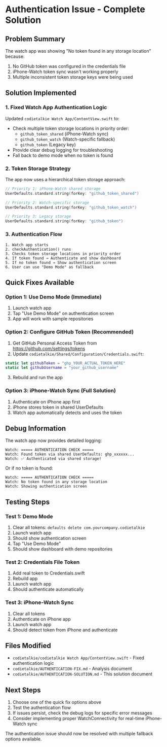 # Authentication Issue - Complete Solution

## Problem Summary
The watch app was showing "No token found in any storage location" because:
1. No GitHub token was configured in the credentials file
2. iPhone-Watch token sync wasn't working properly
3. Multiple inconsistent token storage keys were being used

## Solution Implemented

### 1. Fixed Watch App Authentication Logic
Updated `codietalkie Watch App/ContentView.swift` to:
- Check multiple token storage locations in priority order:
  - `github_token_shared` (iPhone-Watch sync)
  - `github_token_watch` (Watch-specific fallback)
  - `github_token` (Legacy key)
- Provide clear debug logging for troubleshooting
- Fall back to demo mode when no token is found

### 2. Token Storage Strategy
The app now uses a hierarchical token storage approach:
```swift
// Priority 1: iPhone-Watch shared storage
UserDefaults.standard.string(forKey: "github_token_shared")

// Priority 2: Watch-specific storage
UserDefaults.standard.string(forKey: "github_token_watch")

// Priority 3: Legacy storage
UserDefaults.standard.string(forKey: "github_token")
```

### 3. Authentication Flow
```
1. Watch app starts
2. checkAuthentication() runs
3. Checks token storage locations in priority order
4. If token found → Authenticate and show dashboard
5. If no token found → Show authentication screen
6. User can use "Demo Mode" as fallback
```

## Quick Fixes Available

### Option 1: Use Demo Mode (Immediate)
1. Launch watch app
2. Tap "Use Demo Mode" on authentication screen
3. App will work with sample repositories

### Option 2: Configure GitHub Token (Recommended)
1. Get GitHub Personal Access Token from https://github.com/settings/tokens
2. Update `codietalkie/Shared/Configuration/Credentials.swift`:
```swift
static let githubToken = "ghp_YOUR_ACTUAL_TOKEN_HERE"
static let githubUsername = "your_github_username"
```
3. Rebuild and run the app

### Option 3: iPhone-Watch Sync (Full Solution)
1. Authenticate on iPhone app first
2. iPhone stores token in shared UserDefaults
3. Watch app automatically detects and uses the token

## Debug Information
The watch app now provides detailed logging:
```
Watch: ===== AUTHENTICATION CHECK =====
Watch: Found token via shared UserDefaults: ghp_xxxxxx...
Watch: ✅ Authenticated via shared storage!
```

Or if no token is found:
```
Watch: ===== AUTHENTICATION CHECK =====
Watch: No token found in any storage location
Watch: Showing authentication screen
```

## Testing Steps

### Test 1: Demo Mode
1. Clear all tokens: `defaults delete com.yourcompany.codietalkie`
2. Launch watch app
3. Should show authentication screen
4. Tap "Use Demo Mode"
5. Should show dashboard with demo repositories

### Test 2: Credentials File Token
1. Add real token to Credentials.swift
2. Rebuild app
3. Launch watch app
4. Should authenticate automatically

### Test 3: iPhone-Watch Sync
1. Clear all tokens
2. Authenticate on iPhone app
3. Launch watch app
4. Should detect token from iPhone and authenticate

## Files Modified
- `codietalkie/codietalkie Watch App/ContentView.swift` - Fixed authentication logic
- `codietalkie/AUTHENTICATION-FIX.md` - Analysis document
- `codietalkie/AUTHENTICATION-SOLUTION.md` - This solution document

## Next Steps
1. Choose one of the quick fix options above
2. Test the authentication flow
3. If issues persist, check the debug logs for specific error messages
4. Consider implementing proper WatchConnectivity for real-time iPhone-Watch sync

The authentication issue should now be resolved with multiple fallback options available.
